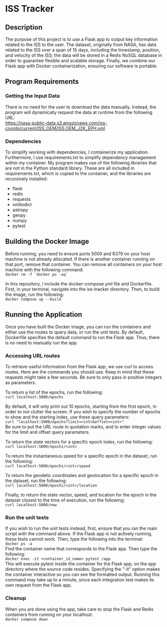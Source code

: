 # ISS Tracker
## Description
The purpose of this project is to use a Flask app to output key information related to the ISS to the user. The dataset, originally from NASA, has data related to the ISS over a span of 15 days, including the timestamp, position, and velocity of the ISS; the data will be stored in a Redis NoSQL database in order to guarantee flexible and scalable storage. Finally, we combine our Flask app with Docker containerization, ensuring our software is portable.

## Program Requirements
### Getting the Input Data
There is no need for the user to download the data manually. Instead, the program will dynamically request the data at runtime from the following URL:  
https://nasa-public-data.s3.amazonaws.com/iss-coords/current/ISS_OEM/ISS.OEM_J2K_EPH.xml

### Dependencies
To simplify working with dependencies, I containerize my application. Furthermore, I use requirements.txt to simplify dependency management within my container. My program makes use of the following libraries that are not in the Python standard library. These are all included in requirements.txt, which is copied to the container, and the libraries are recursively installed:  
- flask
- redis
- requests
- xmltodict  
- astropy
- geopy
- numpy
- pytest

## Building the Docker Image
Before running, you need to ensure ports 5000 and 6379 on your host machine is not already allocated. If there is another container running on that port, remove that container. You can remove all containers on your host machine with the following command:  
```docker rm -f `docker ps -aq` ```

In this repository, I include the docker-compose.yml file and Dockerfile. First, in your terminal, navigate into the iss-tracker directory. Then, to build the image, run the following:  
```docker compose up --build```   

## Running the Application
Once you have built the Docker image, you can run the containers and either use the routes to query data, or run the unit tests. By default, Dockerfile specifies the default command to run the Flask app. Thus, there is no need to manually run the app.  

### Accessing URL routes
To retrieve useful information from the Flask app, we use curl to access routes. Here are the commands you should use. Keep in mind that these requests might take a few seconds. Be sure to only pass in positive integers as parameters.  

To return a list of the epochs, run the following:  
```curl localhost:5000/epochs```  

By default, it will only print out 10 epochs, starting from the first epoch, in order to not clutter the screen. If you wish to specify the number of epochs to show and the starting index, use these query parameters:  
```curl "localhost:5000/epochs?limit=<int>&offset=<int>"```  
Be sure to put the URL route in quotation marks, and to enter integer values for the limit and offset query parameters.

To return the state vectors for a specific epoch index, run the following:  
```curl localhost:5000/epochs/<int>```

To return the instantaneous speed for a specific epoch in the dataset, run the following:  
```curl localhost:5000/epochs/<int>/speed```

To return the geodetic coordinates and geolocation for a specific epoch in the dataset, run the following:  
```curl localhost:5000/epochs/<int>/location```

Finally, to return the state vector, speed, and location for the epoch in the dataset closest to the time of execution, run the following:  
```curl localhost:5000/now```

### Run the unit tests
If you wish to run the unit tests instead, first, ensure that you ran the main script with the command above. If the Flask app is not actively running, these tests cannot work. Then, type the following into the terminal:  
```docker ps -a```  
Find the container name that corresponds to the Flask app. Then type the following:  
```docker exec -it <container_id_name> pytest /app```  
This will execute pytest inside the container for the Flask app, on the app directory where the source code resides. Specifying the "-it" option makes the container interactive so you can see the formatted output. Running this command may take up to a minute, since each integration test makes its own request from the Flask app.

### Cleanup
When you are done using the app, take care to stop the Flask and Redis containers from running on your localhost:  
```docker compose down ```